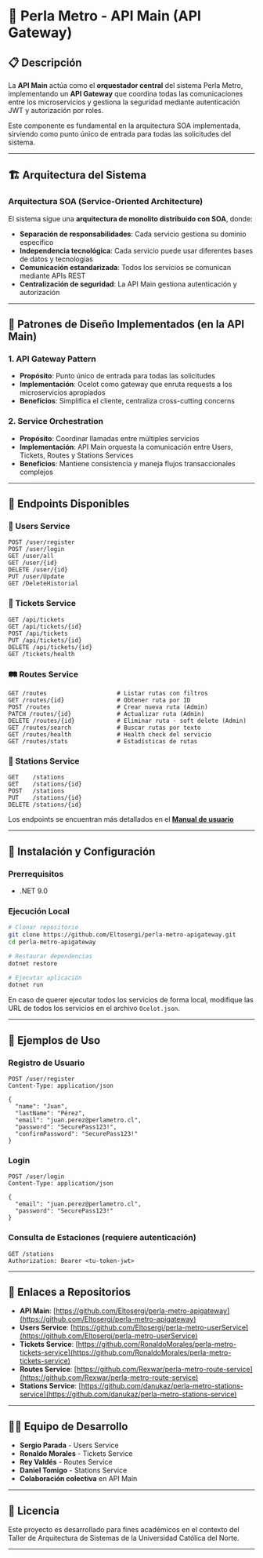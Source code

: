 # 🚉 Perla Metro - API Main (API Gateway)

## 📋 Descripción

La **API Main** actúa como el **orquestador central** del sistema Perla Metro, implementando un **API Gateway** que coordina todas las comunicaciones entre los microservicios y gestiona la seguridad mediante autenticación JWT y autorización por roles.

Este componente es fundamental en la arquitectura SOA implementada, sirviendo como punto único de entrada para todas las solicitudes del sistema.

---

## 🏗️ Arquitectura del Sistema

### Arquitectura SOA (Service-Oriented Architecture)
El sistema sigue una **arquitectura de monolito distribuido con SOA**, donde:

- **Separación de responsabilidades**: Cada servicio gestiona su dominio específico
- **Independencia tecnológica**: Cada servicio puede usar diferentes bases de datos y tecnologías
- **Comunicación estandarizada**: Todos los servicios se comunican mediante APIs REST
- **Centralización de seguridad**: La API Main gestiona autenticación y autorización

---

## 🎯 Patrones de Diseño Implementados (en la API Main)

### 1. **API Gateway Pattern**
- **Propósito**: Punto único de entrada para todas las solicitudes
- **Implementación**: Ocelot como gateway que enruta requests a los microservicios apropiados
- **Beneficios**: Simplifica el cliente, centraliza cross-cutting concerns

### 2. **Service Orchestration**
- **Propósito**: Coordinar llamadas entre múltiples servicios
- **Implementación**: API Main orquesta la comunicación entre Users, Tickets, Routes y Stations Services
- **Beneficios**: Mantiene consistencia y maneja flujos transaccionales complejos


---

## 📡 Endpoints Disponibles


### 👥 Users Service
```http
POST /user/register
POST /user/login
GET /user/all
GET /user/{id}
DELETE /user/{id}
PUT /user/Update
GET /DeleteHistorial
```

### 🎫 Tickets Service
```http
GET /api/tickets
GET /api/tickets/{id}
POST /api/tickets
PUT /api/tickets/{id}
DELETE /api/tickets/{id}
GET /tickets/health
```

### 🛤️ Routes Service
```http
GET /routes                    # Listar rutas con filtros
GET /routes/{id}               # Obtener ruta por ID
POST /routes                   # Crear nueva ruta (Admin)
PATCH /routes/{id}             # Actualizar ruta (Admin)
DELETE /routes/{id}            # Eliminar ruta - soft delete (Admin)
GET /routes/search             # Buscar rutas por texto
GET /routes/health             # Health check del servicio
GET /routes/stats              # Estadísticas de rutas
```

### 🚉 Stations Service
```http
GET    /stations
GET    /stations/{id}
POST   /stations
PUT    /stations/{id}
DELETE /stations/{id}
```

Los endpoints se encuentran más detallados en el **[Manual de usuario](https://drive.google.com/file/d/1CDDhkeJxtLfps_gMXVOf-LqP1Wp3ixn8)**

---

## 🚀 Instalación y Configuración

### Prerrequisitos
- .NET 9.0

### Ejecución Local
```bash
# Clonar repositorio
git clone https://github.com/Eltosergi/perla-metro-apigateway.git
cd perla-metro-apigateway

# Restaurar dependencias
dotnet restore

# Ejecutar aplicación
dotnet run
```

En caso de querer ejecutar todos los servicios de forma local, modifique las URL de todos los servicios en el archivo `Ocelot.json`.

---

## 📝 Ejemplos de Uso

### Registro de Usuario
```http
POST /user/register
Content-Type: application/json

{
  "name": "Juan",
  "lastName": "Pérez",
  "email": "juan.perez@perlametro.cl",
  "password": "SecurePass123!",
  "confirmPassword": "SecurePass123!"
}
```

### Login
```http
POST /user/login
Content-Type: application/json

{
  "email": "juan.perez@perlametro.cl",
  "password": "SecurePass123!"
}
```

### Consulta de Estaciones (requiere autenticación)
```http
GET /stations
Authorization: Bearer <tu-token-jwt>
```

---

## 🔗 Enlaces a Repositorios

- **API Main**: [https://github.com/Eltosergi/perla-metro-apigateway](https://github.com/Eltosergi/perla-metro-apigateway)
- **Users Service**: [https://github.com/Eltosergi/perla-metro-userService](https://github.com/Eltosergi/perla-metro-userService)
- **Tickets Service**: [https://github.com/RonaldoMorales/perla-metro-tickets-service](https://github.com/RonaldoMorales/perla-metro-tickets-service)
- **Routes Service**: [https://github.com/Rexwar/perla-metro-route-service](https://github.com/Rexwar/perla-metro-route-service)
- **Stations Service**: [https://github.com/danukaz/perla-metro-stations-service](https://github.com/danukaz/perla-metro-stations-service)

---

## 👨‍💻 Equipo de Desarrollo

- **Sergio Parada** - Users Service
- **Ronaldo Morales** - Tickets Service  
- **Rey Valdés** - Routes Service
- **Daniel Tomigo** - Stations Service
- **Colaboración colectiva** en API Main

---

## 📄 Licencia

Este proyecto es desarrollado para fines académicos en el contexto del Taller de Arquitectura de Sistemas de la Universidad Católica del Norte.

---


